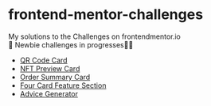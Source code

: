# frontend-mentor-challenges

My solutions to the Challenges on frontendmentor.io <br/>
🚧 Newbie challenges in progresses👷‍♂️

- [QR Code Card](qr-code-component/)
- [NFT Preview Card](nft-preview-card-component/)
- [Order Summary Card](order-summary-component/)
- [Four Card Feature Section](four-card-feature-section/)
- [Advice Generator](advice-generator-app/)
